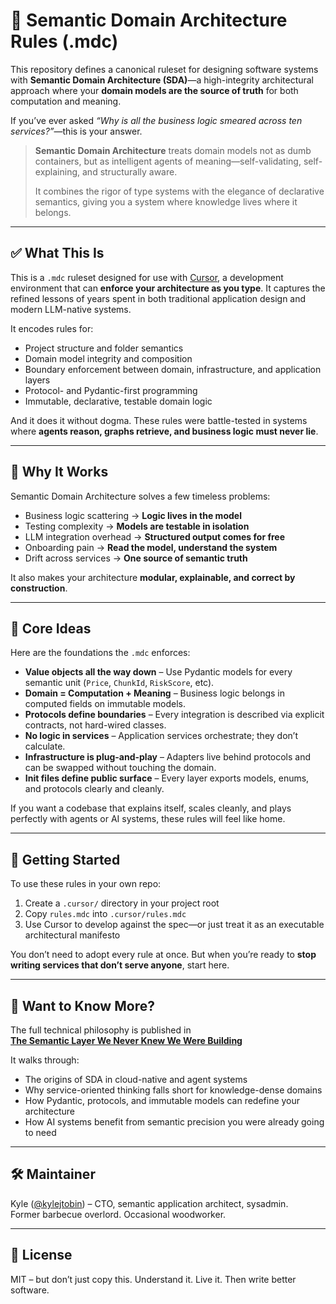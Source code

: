 # 🧠 Semantic Domain Architecture Rules (.mdc)

This repository defines a canonical ruleset for designing software systems with **Semantic Domain Architecture (SDA)**—a high-integrity architectural approach where your **domain models are the source of truth** for both computation and meaning.

If you’ve ever asked *“Why is all the business logic smeared across ten services?”*—this is your answer.

> **Semantic Domain Architecture** treats domain models not as dumb containers, but as intelligent agents of meaning—self-validating, self-explaining, and structurally aware.  
>  
> It combines the rigor of type systems with the elegance of declarative semantics, giving you a system where knowledge lives where it belongs.

---

## ✅ What This Is

This is a `.mdc` ruleset designed for use with [Cursor](https://www.cursor.sh), a development environment that can **enforce your architecture as you type**. It captures the refined lessons of years spent in both traditional application design and modern LLM-native systems.

It encodes rules for:

- Project structure and folder semantics
- Domain model integrity and composition
- Boundary enforcement between domain, infrastructure, and application layers
- Protocol- and Pydantic-first programming
- Immutable, declarative, testable domain logic

And it does it without dogma. These rules were battle-tested in systems where **agents reason, graphs retrieve, and business logic must never lie**.

---

## 🧩 Why It Works

Semantic Domain Architecture solves a few timeless problems:

- Business logic scattering → **Logic lives in the model**
- Testing complexity → **Models are testable in isolation**
- LLM integration overhead → **Structured output comes for free**
- Onboarding pain → **Read the model, understand the system**
- Drift across services → **One source of semantic truth**

It also makes your architecture **modular, explainable, and correct by construction**.

---

## 🧱 Core Ideas

Here are the foundations the `.mdc` enforces:

- **Value objects all the way down** – Use Pydantic models for every semantic unit (`Price`, `ChunkId`, `RiskScore`, etc).
- **Domain = Computation + Meaning** – Business logic belongs in computed fields on immutable models.
- **Protocols define boundaries** – Every integration is described via explicit contracts, not hard-wired classes.
- **No logic in services** – Application services orchestrate; they don’t calculate.
- **Infrastructure is plug-and-play** – Adapters live behind protocols and can be swapped without touching the domain.
- **Init files define public surface** – Every layer exports models, enums, and protocols clearly and cleanly.

If you want a codebase that explains itself, scales cleanly, and plays perfectly with agents or AI systems, these rules will feel like home.

---

## 🚀 Getting Started

To use these rules in your own repo:

1. Create a `.cursor/` directory in your project root
2. Copy `rules.mdc` into `.cursor/rules.mdc`
3. Use Cursor to develop against the spec—or just treat it as an executable architectural manifesto

You don’t need to adopt every rule at once. But when you’re ready to **stop writing services that don’t serve anyone**, start here.

---

## 🧠 Want to Know More?

The full technical philosophy is published in  
[**The Semantic Layer We Never Knew We Were Building**](the_semantic_layer.md)

It walks through:
- The origins of SDA in cloud-native and agent systems
- Why service-oriented thinking falls short for knowledge-dense domains
- How Pydantic, protocols, and immutable models can redefine your architecture
- How AI systems benefit from semantic precision you were already going to need

---

## 🛠 Maintainer

Kyle ([@kylejtobin](https://github.com/kylejtobin)) – CTO, semantic application architect, sysadmin.  
Former barbecue overlord. Occasional woodworker.

---

## 📜 License

MIT – but don’t just copy this. Understand it. Live it. Then write better software.
